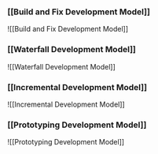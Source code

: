 ### [[Build and Fix Development Model]]
![[Build and Fix Development Model]]

### [[Waterfall Development Model]]
![[Waterfall Development Model]]

### [[Incremental Development Model]]
![[Incremental Development Model]]

### [[Prototyping Development Model]]
![[Prototyping Development Model]]
